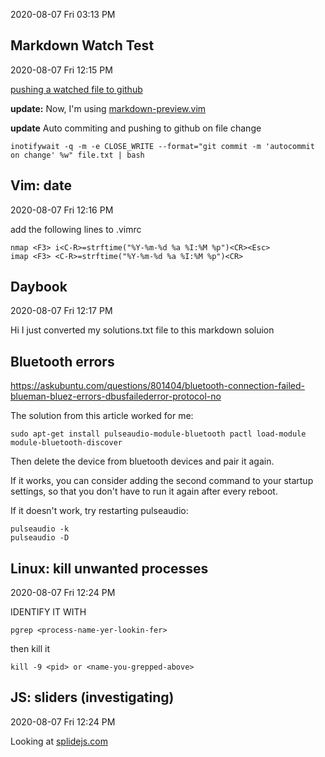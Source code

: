 2020-08-07 Fri 03:13 PM

## Markdown Watch Test 
2020-08-07 Fri 12:15 PM

[pushing a watched file to github](https://gist.github.com/darencard/5d42319abcb6ec32bebf6a00ecf99e86)

**update:** Now, I'm using [markdown-preview.vim](https://github.com/iamcco/markdown-preview.vim)

**update** Auto commiting and pushing to github on file change

    inotifywait -q -m -e CLOSE_WRITE --format="git commit -m 'autocommit on change' %w" file.txt | bash

## Vim: date
2020-08-07 Fri 12:16 PM

add the following lines to .vimrc


    nmap <F3> i<C-R>=strftime("%Y-%m-%d %a %I:%M %p")<CR><Esc>
    imap <F3> <C-R>=strftime("%Y-%m-%d %a %I:%M %p")<CR>

## Daybook
2020-08-07 Fri 12:17 PM

Hi I just converted my solutions.txt file to this markdown soluion

## Bluetooth errors

https://askubuntu.com/questions/801404/bluetooth-connection-failed-blueman-bluez-errors-dbusfailederror-protocol-no

The solution from this article worked for me:

    sudo apt-get install pulseaudio-module-bluetooth pactl load-module module-bluetooth-discover

Then delete the device from bluetooth devices and pair it again.

If it works, you can consider adding the second command to your startup settings, so that you don't have to run it again after every reboot.

If it doesn't work, try restarting pulseaudio:

    pulseaudio -k
    pulseaudio -D


## Linux: kill unwanted processes
2020-08-07 Fri 12:24 PM

IDENTIFY IT WITH

    pgrep <process-name-yer-lookin-fer>

then kill it
  
    kill -9 <pid> or <name-you-grepped-above>

## JS: sliders (investigating)
2020-08-07 Fri 12:24 PM

Looking at [splidejs.com](https://www.splidejs.com)

